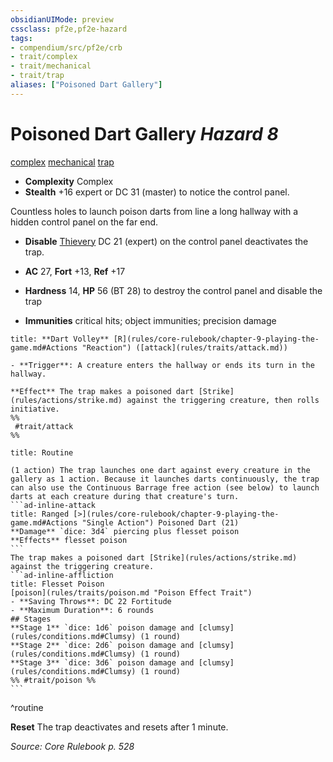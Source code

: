 ```yaml
---
obsidianUIMode: preview
cssclass: pf2e,pf2e-hazard
tags:
- compendium/src/pf2e/crb
- trait/complex
- trait/mechanical
- trait/trap
aliases: ["Poisoned Dart Gallery"]
---
```

# Poisoned Dart Gallery *Hazard 8*  
[complex](rules/traits/complex.md "Complex Hazard Trait")  [mechanical](rules/traits/mechanical.md "Mechanical Hazard Trait")  [trap](rules/traits/trap.md "Trap Hazard Trait")  

- **Complexity** Complex
- **Stealth** +16 expert or DC 31 (master) to notice the control panel.  

Countless holes to launch poison darts from line a long hallway with a hidden control panel on the far end.

- **Disable** [Thievery](compendium/skills.md#Thievery) DC 21 (expert) on the control panel deactivates the trap.  

- **AC** 27, **Fort** +13, **Ref** +17
- **Hardness** 14, **HP** 56 (BT 28) to destroy the control panel and disable the trap
- **Immunities** critical hits; object immunities; precision damage

```ad-embed-ability
title: **Dart Volley** [R](rules/core-rulebook/chapter-9-playing-the-game.md#Actions "Reaction") ([attack](rules/traits/attack.md))

- **Trigger**: A creature enters the hallway or ends its turn in the hallway.

**Effect** The trap makes a poisoned dart [Strike](rules/actions/strike.md) against the triggering creature, then rolls initiative.  
%%
 #trait/attack 
%%
```

````ad-pf2-summary
title: Routine

(1 action) The trap launches one dart against every creature in the gallery as 1 action. Because it launches darts continuously, the trap can also use the Continuous Barrage free action (see below) to launch darts at each creature during that creature's turn.
```ad-inline-attack
title: Ranged [>](rules/core-rulebook/chapter-9-playing-the-game.md#Actions "Single Action") Poisoned Dart (21)
**Damage** `dice: 3d4` piercing plus flesset poison 
**Effects** flesset poison
```
The trap makes a poisoned dart [Strike](rules/actions/strike.md) against the triggering creature.
```ad-inline-affliction
title: Flesset Poison
[poison](rules/traits/poison.md "Poison Effect Trait")  
- **Saving Throws**: DC 22 Fortitude
- **Maximum Duration**: 6 rounds
## Stages
**Stage 1** `dice: 1d6` poison damage and [clumsy](rules/conditions.md#Clumsy) (1 round)
**Stage 2** `dice: 2d6` poison damage and [clumsy](rules/conditions.md#Clumsy) (1 round)
**Stage 3** `dice: 3d6` poison damage and [clumsy](rules/conditions.md#Clumsy) (1 round)
%% #trait/poison %%
```
````
^routine

**Reset** The trap deactivates and resets after 1 minute.  

*Source: Core Rulebook p. 528*